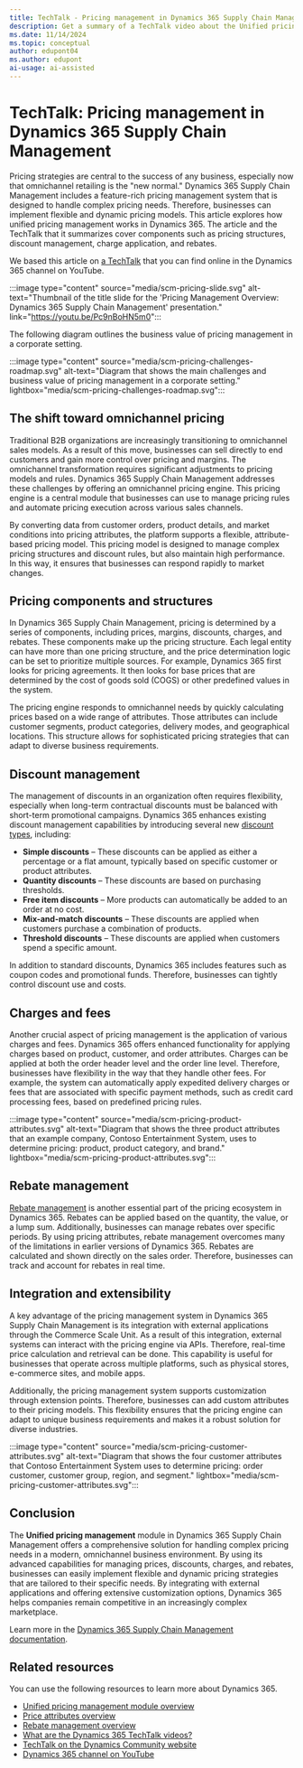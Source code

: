 ```yaml
---
title: TechTalk - Pricing management in Dynamics 365 Supply Chain Management 
description: Get a summary of a TechTalk video about the Unified pricing management module in Dynamics 365 Supply Chain Management.
ms.date: 11/14/2024
ms.topic: conceptual
author: edupont04
ms.author: edupont
ai-usage: ai-assisted
---
```


# TechTalk: Pricing management in Dynamics 365 Supply Chain Management

Pricing strategies are central to the success of any business, especially now that omnichannel retailing is the "new normal." Dynamics 365 Supply Chain Management includes a feature-rich pricing management system that is designed to handle complex pricing needs. Therefore, businesses can implement flexible and dynamic pricing models. This article explores how unified pricing management works in Dynamics 365. The article and the TechTalk that it summarizes cover components such as pricing structures, discount management, charge application, and rebates.

We based this article on [a TechTalk](https://youtu.be/Pc9nBoHN5m0) that you can find online in the Dynamics 365 channel on YouTube.

:::image type="content" source="media/scm-pricing-slide.svg" alt-text="Thumbnail of the title slide for the 'Pricing Management Overview: Dynamics 365 Supply Chain Management' presentation." link="https://youtu.be/Pc9nBoHN5m0":::

The following diagram outlines the business value of pricing management in a corporate setting.

:::image type="content" source="media/scm-pricing-challenges-roadmap.svg" alt-text="Diagram that shows the main challenges and business value of pricing management in a corporate setting." lightbox="media/scm-pricing-challenges-roadmap.svg":::

## The shift toward omnichannel pricing

Traditional B2B organizations are increasingly transitioning to omnichannel sales models. As a result of this move, businesses can sell directly to end customers and gain more control over pricing and margins. The omnichannel transformation requires significant adjustments to pricing models and rules. Dynamics 365 Supply Chain Management addresses these challenges by offering an omnichannel pricing engine. This pricing engine is a central module that businesses can use to manage pricing rules and automate pricing execution across various sales channels.

By converting data from customer orders, product details, and market conditions into pricing attributes, the platform supports a flexible, attribute-based pricing model. This pricing model is designed to manage complex pricing structures and discount rules, but also maintain high performance. In this way, it ensures that businesses can respond rapidly to market changes.

## Pricing components and structures

In Dynamics 365 Supply Chain Management, pricing is determined by a series of components, including prices, margins, discounts, charges, and rebates. These components make up the pricing structure. Each legal entity can have more than one pricing structure, and the price determination logic can be set to prioritize multiple sources. For example, Dynamics 365 first looks for pricing agreements. It then looks for base prices that are determined by the cost of goods sold (COGS) or other predefined values in the system.

The pricing engine responds to omnichannel needs by quickly calculating prices based on a wide range of attributes. Those attributes can include customer segments, product categories, delivery modes, and geographical locations. This structure allows for sophisticated pricing strategies that can adapt to diverse business requirements.

## Discount management

The management of discounts in an organization often requires flexibility, especially when long-term contractual discounts must be balanced with short-term promotional campaigns. Dynamics 365 enhances existing discount management capabilities by introducing several new [discount types](/dynamics365/supply-chain/unified-pricing-management/upm-discounts), including:

- **Simple discounts** – These discounts can be applied as either a percentage or a flat amount, typically based on specific customer or product attributes.
- **Quantity discounts** – These discounts are based on purchasing thresholds.
- **Free item discounts** – More products can automatically be added to an order at no cost.
- **Mix-and-match discounts** – These discounts are applied when customers purchase a combination of products.
- **Threshold discounts** – These discounts are applied when customers spend a specific amount.

In addition to standard discounts, Dynamics 365 includes features such as coupon codes and promotional funds. Therefore, businesses can tightly control discount use and costs.

## Charges and fees

Another crucial aspect of pricing management is the application of various charges and fees. Dynamics 365 offers enhanced functionality for applying charges based on product, customer, and order attributes. Charges can be applied at both the order header level and the order line level. Therefore, businesses have flexibility in the way that they handle other fees. For example, the system can automatically apply expedited delivery charges or fees that are associated with specific payment methods, such as credit card processing fees, based on predefined pricing rules.

:::image type="content" source="media/scm-pricing-product-attributes.svg" alt-text="Diagram that shows the three product attributes that an example company, Contoso Entertainment System, uses to determine pricing: product, product category, and brand." lightbox="media/scm-pricing-product-attributes.svg":::

## Rebate management

[Rebate management](/dynamics365/supply-chain/rebate-management/rebate-management-overview) is another essential part of the pricing ecosystem in Dynamics 365. Rebates can be applied based on the quantity, the value, or a lump sum. Additionally, businesses can manage rebates over specific periods. By using pricing attributes, rebate management overcomes many of the limitations in earlier versions of Dynamics 365. Rebates are calculated and shown directly on the sales order. Therefore, businesses can track and account for rebates in real time.

## Integration and extensibility

A key advantage of the pricing management system in Dynamics 365 Supply Chain Management is its integration with external applications through the Commerce Scale Unit. As a result of this integration, external systems can interact with the pricing engine via APIs. Therefore, real-time price calculation and retrieval can be done. This capability is useful for businesses that operate across multiple platforms, such as physical stores, e-commerce sites, and mobile apps.

Additionally, the pricing management system supports customization through extension points. Therefore, businesses can add custom attributes to their pricing models. This flexibility ensures that the pricing engine can adapt to unique business requirements and makes it a robust solution for diverse industries.

:::image type="content" source="media/scm-pricing-customer-attributes.svg" alt-text="Diagram that shows the four customer attributes that Contoso Entertainment System uses to determine pricing: order customer, customer group, region, and segment." lightbox="media/scm-pricing-customer-attributes.svg":::

## Conclusion

The **Unified pricing management** module in Dynamics 365 Supply Chain Management offers a comprehensive solution for handling complex pricing needs in a modern, omnichannel business environment. By using its advanced capabilities for managing prices, discounts, charges, and rebates, businesses can easily implement flexible and dynamic pricing strategies that are tailored to their specific needs. By integrating with external applications and offering extensive customization options, Dynamics 365 helps companies remain competitive in an increasingly complex marketplace.

Learn more in the [Dynamics 365 Supply Chain Management documentation](/dynamics365/supply-chain/unified-pricing-management/upm-pricing-management-overview).

## Related resources

You can use the following resources to learn more about Dynamics 365.

- [Unified pricing management module overview](/dynamics365/supply-chain/unified-pricing-management/upm-pricing-management-overview)
- [Price attributes overview](/dynamics365/supply-chain/unified-pricing-management/upm-price-attributes-overview)
- [Rebate management overview](/dynamics365/supply-chain/rebate-management/rebate-management-overview)
- [What are the Dynamics 365 TechTalk videos?](../roles/techtalk-videos.md)
- [TechTalk on the Dynamics Community website](https://community.dynamics.com/videos/)
- [Dynamics 365 channel on YouTube](https://www.youtube.com/channel/UC5QxCcXhFFixs1nfmOpJlvQ)
